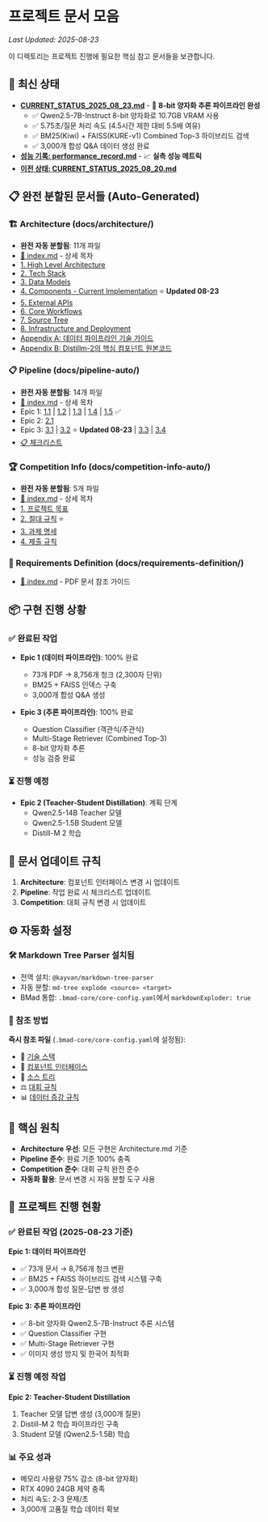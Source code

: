 # 프로젝트 문서 모음

*Last Updated: 2025-08-23*

이 디렉토리는 프로젝트 진행에 필요한 핵심 참고 문서들을 보관합니다.

## 📌 최신 상태
- **[CURRENT_STATUS_2025_08_23.md](./CURRENT_STATUS_2025_08_23.md)** - 🎯 **8-bit 양자화 추론 파이프라인 완성**
  - ✅ Qwen2.5-7B-Instruct 8-bit 양자화로 10.7GB VRAM 사용
  - ✅ 5.75초/질문 처리 속도 (4.5시간 제한 대비 5.5배 여유)
  - ✅ BM25(Kiwi) + FAISS(KURE-v1) Combined Top-3 하이브리드 검색
  - ✅ 3,000개 합성 Q&A 데이터 생성 완료
- **[성능 기록: performance_record.md](./performance_record.md)** - 📈 **실측 성능 메트릭**
- **[이전 상태: CURRENT_STATUS_2025_08_20.md](./CURRENT_STATUS_2025_08_20.md)**

## 📋 완전 분할된 문서들 (Auto-Generated)

### 🏗️ Architecture (docs/architecture/)
- **완전 자동 분할됨**: 11개 파일
- [📑 index.md](./architecture/index.md) - 상세 목차
- [1. High Level Architecture](./architecture/1-high-level-architecture.md)
- [2. Tech Stack](./architecture/2-tech-stack.md)  
- [3. Data Models](./architecture/3-data-models.md)
- [4. Components - Current Implementation](./architecture/4-components-current-implementation.md) ⭐ **Updated 08-23**
- [5. External APIs](./architecture/5-external-apis.md)
- [6. Core Workflows](./architecture/6-core-workflows.md)
- [7. Source Tree](./architecture/7-source-tree.md)
- [8. Infrastructure and Deployment](./architecture/8-infrastructure-and-deployment.md)
- [Appendix A: 데이터 파이프라인 기술 가이드](./architecture/appendix-a-데이터-파이프라인-기술-가이드.md)
- [Appendix B: Distillm-2의 핵심 컴포넌트 원본코드](./architecture/appendix-b-distillm-2의-핵심-컴포넌트-원본코드.md)

### 📋 Pipeline (docs/pipeline-auto/)
- **완전 자동 분할됨**: 14개 파일
- [📑 index.md](./pipeline-auto/index.md) - 상세 목차
- Epic 1: [1.1](./pipeline-auto/11-프로젝트-초기화.md) | [1.2](./pipeline-auto/12-데이터-수집-및-전처리.md) | [1.3](./pipeline-auto/13-rag-청킹-및-임베딩.md) | [1.4](./pipeline-auto/14-rag-지식-베이스-구축.md) | [1.5](./pipeline-auto/15-학습-데이터-준비.md) ✅
- Epic 2: [2.1](./pipeline-auto/21-응답-생성-logits-generation.md)
- Epic 3: [3.1](./pipeline-auto/31-최종-훈련-distill-m-2.md) | [3.2](./pipeline-auto/32-추론-파이프라인-구축.md) ⭐ **Updated 08-23** | [3.3](./pipeline-auto/33-예측-및-제출.md) | [3.4](./pipeline-auto/34-최종화-finalization.md)
- [📋 체크리스트](./pipeline-auto/단계별-완료-기준-체크리스트.md)

### 🏆 Competition Info (docs/competition-info-auto/)
- **완전 자동 분할됨**: 5개 파일
- [📑 index.md](./competition-info-auto/index.md) - 상세 목차
- [1. 프로젝트 목표](./competition-info-auto/1-프로젝트-목표.md)
- [2. 절대 규칙](./competition-info-auto/2-절대-규칙-critical-rules.md) ⭐
- [3. 과제 명세](./competition-info-auto/3-과제-명세-task-specification-상세-버전.md)
- [4. 제출 규칙](./competition-info-auto/4-제출-규칙-상세-가이드라인.md)

### 📄 Requirements Definition (docs/requirements-definition/)
- [📑 index.md](./requirements-definition/index.md) - PDF 문서 참조 가이드

## 📦 구현 진행 상황

### ✅ 완료된 작업
- **Epic 1 (데이터 파이프라인)**: 100% 완료
  - 73개 PDF → 8,756개 청크 (2,300자 단위)
  - BM25 + FAISS 인덱스 구축
  - 3,000개 합성 Q&A 생성

- **Epic 3 (추론 파이프라인)**: 100% 완료
  - Question Classifier (객관식/주관식)
  - Multi-Stage Retriever (Combined Top-3)
  - 8-bit 양자화 추론
  - 성능 검증 완료

### ⏳ 진행 예정
- **Epic 2 (Teacher-Student Distillation)**: 계획 단계
  - Qwen2.5-14B Teacher 모델
  - Qwen2.5-1.5B Student 모델
  - Distill-M 2 학습

## 🔄 문서 업데이트 규칙

1. **Architecture**: 컴포넌트 인터페이스 변경 시 업데이트
2. **Pipeline**: 작업 완료 시 체크리스트 업데이트  
3. **Competition**: 대회 규칙 변경 시 업데이트

## ⚙️ 자동화 설정

### 🛠️ Markdown Tree Parser 설치됨
- 전역 설치: `@kayvan/markdown-tree-parser`
- 자동 분할: `md-tree explode <source> <target>`
- BMad 통합: `.bmad-core/core-config.yaml`에서 `markdownExploder: true`

### 📖 참조 방법

**즉시 참조 파일** (`.bmad-core/core-config.yaml`에 설정됨):
- 🔧 [기술 스택](./architecture/2-tech-stack.md)
- 🧩 [컴포넌트 인터페이스](./architecture/4-components-interface-definitions.md) 
- 📁 [소스 트리](./architecture/7-source-tree.md)
- ⚖️ [대회 규칙](./competition-info-auto/2-절대-규칙-critical-rules.md)
- 📊 [데이터 증강 규칙](./pipeline-auto/15-학습-데이터-준비.md)

## 🎯 핵심 원칙

- **Architecture 우선**: 모든 구현은 Architecture.md 기준
- **Pipeline 준수**: 완료 기준 100% 충족
- **Competition 준수**: 대회 규칙 완전 준수
- **자동화 활용**: 문서 변경 시 자동 분할 도구 사용

## 🚀 프로젝트 진행 현황

### ✅ 완료된 작업 (2025-08-23 기준)
**Epic 1: 데이터 파이프라인**
- ✅ 73개 문서 → 8,756개 청크 변환
- ✅ BM25 + FAISS 하이브리드 검색 시스템 구축
- ✅ 3,000개 합성 질문-답변 쌍 생성

**Epic 3: 추론 파이프라인**
- ✅ 8-bit 양자화 Qwen2.5-7B-Instruct 추론 시스템
- ✅ Question Classifier 구현
- ✅ Multi-Stage Retriever 구현
- ✅ 이미지 생성 방지 및 한국어 최적화

### ⏳ 진행 예정 작업
**Epic 2: Teacher-Student Distillation**
1. Teacher 모델 답변 생성 (3,000개 질문)
2. Distill-M 2 학습 파이프라인 구축
3. Student 모델 (Qwen2.5-1.5B) 학습

### 📊 주요 성과
- 메모리 사용량 75% 감소 (8-bit 양자화)
- RTX 4090 24GB 제약 충족
- 처리 속도: 2-3 문제/초
- 3,000개 고품질 학습 데이터 확보